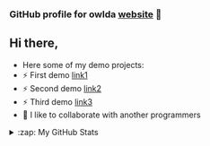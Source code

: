 ### GitHub profile for owlda [website] 🦉

## Hi there,

- Here some of my demo projects:
- ⚡ First demo [link1]
- ⚡ Second demo [link2]
- ⚡ Third demo [link3]
- 🌱 I like to collaborate with another programmers

<details>
  <summary>:zap: My GitHub Stats</summary>  
  <img align="left" alt="Owl's GitHub Stats" src="https://github-readme-stats.codestackr.vercel.app/api?username=owlda&show_icons=true&hide_border=true" />
</details>

[website]: https://owldaproject.azurewebsites.net
[linkedin]: https://www.linkedin.com/in/denis-andrien-96049389
[link1]: https://owldaproject.azurewebsites.net/pizzaprod
[link2]: https://owldaproject.azurewebsites.net/showwpfform
[link3]: https://owldaproject.azurewebsites.net/payment
